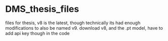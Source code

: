 # DMS_thesis_files
files for thesis, v8 is the latest, though technically its had enough modifications to also be named v9.
download v8, and the .pt model, have to add api key though in the code
